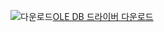 ![다운로드](../ssdt/media/download.png)[OLE DB 드라이버 다운로드](../connect/oledb/download-oledb-driver-for-sql-server.md)
